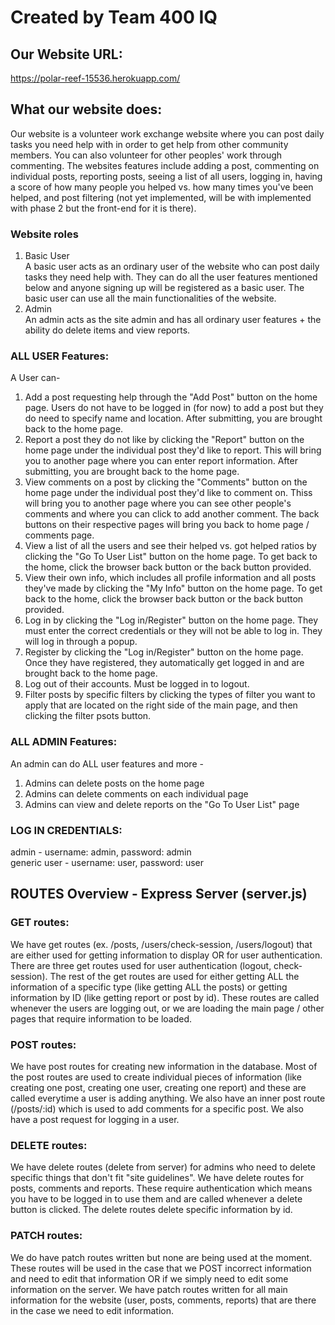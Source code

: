 # Created by Team 400 IQ

## Our Website URL:
https://polar-reef-15536.herokuapp.com/

## What our website does:
Our website is a volunteer work exchange website where you can post daily tasks you need help with in order to get help from other community members.  You can also volunteer for other peoples' work through commenting.  The websites features include adding a post, commenting on individual posts, reporting posts, seeing a list of all users, logging in, having a score of how many people you helped vs. how many times you've been helped, and post filtering (not yet implemented, will be with implemented with phase 2 but the front-end for it is there).

### Website roles 
1) Basic User  
A basic user acts as an ordinary user of the website who can post daily tasks they need help with.  They can do all the user features mentioned below and anyone signing up will be registered as a basic user.  The basic user can use all the main functionalities of the website.
2) Admin  
An admin acts as the site admin and has all ordinary user features + the ability do delete items and view reports.

### ALL USER Features:
A User can-
1) Add a post requesting help through the "Add Post" button on the home page.  Users do not have to be logged in (for now) to add a post but they do need to specify name and location.  After submitting, you are brought back to the home page.
2) Report a post they do not like by clicking the "Report" button on the home page under the individual post they'd like to report.  This will bring you to another page where you can enter report information.  After submitting, you are brought back to the home page.
3) View comments on a post by clicking the "Comments" button on the home page under the individual post they'd like to comment on.  Thiss will bring you to another page where you can see other people's comments and where you can click to add another comment.  The back buttons on their respective pages will bring you back to home page / comments page.
4) View a list of all the users and see their helped vs. got helped ratios by clicking the "Go To User List" button on the home page.  To get back to the home, click the browser back button or the back button provided.
5) View their own info, which includes all profile information and all posts they've made by clicking the "My Info" button on the home page.  To get back to the home, click the browser back button or the back button provided.
6) Log in by clicking the "Log in/Register" button on the home page.  They must enter the correct credentials or they will not be able to log in.  They will log in through a popup.
7) Register by clicking the "Log in/Register" button on the home page.  Once they have registered, they automatically get logged in and are brought back to the home page.
8) Log out of their accounts.  Must be logged in to logout.
9) Filter posts by specific filters by clicking the types of filter you want to apply that are located on the right side of the main page, and then clicking the filter psots button.

### ALL ADMIN Features:
An admin can do ALL user features and more -
1) Admins can delete posts on the home page
2) Admins can delete comments on each individual page
3) Admins can view and delete reports on the "Go To User List" page

### LOG IN CREDENTIALS:
admin - username: admin, password: admin  
generic user - username: user, password: user

## ROUTES Overview - Express Server (server.js)
### GET routes:
We have get routes (ex. /posts, /users/check-session, /users/logout) that are either used for getting information to display OR for user authentication.  There are three get routes used for user authentication (logout, check-session).  The rest of the get routes are used for either getting ALL the information of a specific type (like getting ALL the posts) or getting information by ID (like getting report or post by id).  These routes are called whenever the users are logging out, or we are loading the main page / other pages that require information to be loaded.
### POST routes:
We have post routes for creating new information in the database.  Most of the post routes are used to create individual pieces of information (like creating one post, creating one user, creating one report) and these are called everytime a user is adding anything.  We also have an inner post route (/posts/:id) which is used to add comments for a specific post.  We also have a post request for logging in a user.
### DELETE routes:
We have delete routes (delete from server) for admins who need to delete specific things that don't fit "site guidelines".  We have delete routes for posts, comments and reports.  These require authentication which means you have to be logged in to use them and are called whenever a delete button is clicked.  The delete routes delete specific information by id.
### PATCH routes:
We do have patch routes written but none are being used at the moment.  These routes will be used in the case that we POST incorrect information and need to edit that information OR if we simply need to edit some information on the server.  We have patch routes written for all main information for the website (user, posts, comments, reports) that are there in the case we need to edit information.

